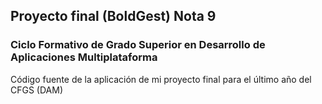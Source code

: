## Proyecto final (BoldGest) Nota 9
### Ciclo Formativo de Grado Superior en Desarrollo de Aplicaciones Multiplataforma
Código fuente de la aplicación de mi proyecto final para el último año del CFGS (DAM)
